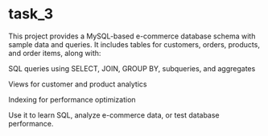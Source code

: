 # task_3

This project provides a MySQL-based e-commerce database schema with sample data and queries. It includes tables for customers, orders, products, and order items, along with:

 SQL queries using SELECT, JOIN, GROUP BY, subqueries, and aggregates

 Views for customer and product analytics

 Indexing for performance optimization

Use it to learn SQL, analyze e-commerce data, or test database performance.
